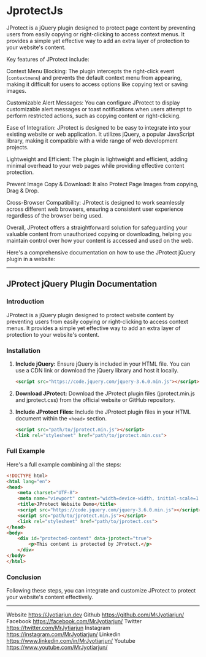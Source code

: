 # JprotectJs
JProtect is a jQuery plugin designed to protect page content by preventing users from easily copying or right-clicking to access context menus. It provides a simple yet effective way to add an extra layer of protection to your website's content.

Key features of JProtect include:

Context Menu Blocking: The plugin intercepts the right-click event (`contextmenu`) and prevents the default context menu from appearing, making it difficult for users to access options like copying text or saving images.

Customizable Alert Messages: You can configure JProtect to display customizable alert messages or toast notifications when users attempt to perform restricted actions, such as copying content or right-clicking.

Ease of Integration: JProtect is designed to be easy to integrate into your existing website or web application. It utilizes jQuery, a popular JavaScript library, making it compatible with a wide range of web development projects.

Lightweight and Efficient: The plugin is lightweight and efficient, adding minimal overhead to your web pages while providing effective content protection.

Prevent Image Copy & Download: It also Protect Page Images from copying, Drag & Drop. 

Cross-Browser Compatibility: JProtect is designed to work seamlessly across different web browsers, ensuring a consistent user experience regardless of the browser being used.

Overall, JProtect offers a straightforward solution for safeguarding your valuable content from unauthorized copying or downloading, helping you maintain control over how your content is accessed and used on the web.

Here's a comprehensive documentation on how to use the JProtect jQuery plugin in a website:

---

## JProtect jQuery Plugin Documentation

### Introduction

JProtect is a jQuery plugin designed to protect website content by preventing users from easily copying or right-clicking to access context menus. It provides a simple yet effective way to add an extra layer of protection to your website's content.

### Installation

1. **Include jQuery:** Ensure jQuery is included in your HTML file. You can use a CDN link or download the jQuery library and host it locally.

   ```html
   <script src="https://code.jquery.com/jquery-3.6.0.min.js"></script>
   ```

2. **Download JProtect:** Download the JProtect plugin files (jprotect.min.js and jprotect.css) from the official website or GitHub repository.

3. **Include JProtect Files:** Include the JProtect plugin files in your HTML document within the `<head>` section.

   ```html
   <script src="path/to/jprotect.min.js"></script>
   <link rel="stylesheet" href="path/to/jprotect.min.css">
   ```

### Full Example

Here's a full example combining all the steps:

```html
<!DOCTYPE html>
<html lang="en">
<head>
    <meta charset="UTF-8">
    <meta name="viewport" content="width=device-width, initial-scale=1.0">
    <title>JProtect Website Demo</title>
    <script src="https://code.jquery.com/jquery-3.6.0.min.js"></script>
    <script src="path/to/jprotect.min.js"></script>
    <link rel="stylesheet" href="path/to/jprotect.css">
</head>
<body>
    <div id="protected-content" data-jprotect="true">
        <p>This content is protected by JProtect.</p>
    </div>
</body>
</html>
```

### Conclusion

Following these steps, you can integrate and customize JProtect to protect your website's content effectively.

---
Website https://Jyotiarjun.dev <be>
Github https://github.com/MrJyotiarjun/ <be>
Facebook https://facebook.com/MrJyotiarjun/ <be>
Twitter https://twitter.com/MrJytiarjun <be>
Instagram https://instagram.com/MrJyotiarjun/ <be>
Linkedin https://www.linkedin.com/in/MrJyotiarjun/ <be>
Youtube https://www.youtube.com/MrJyotiarjun/
